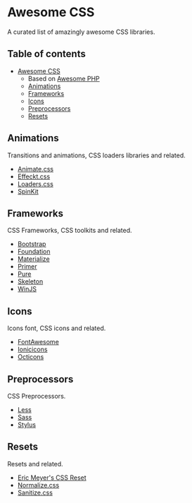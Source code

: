 # Awesome CSS
A curated list of amazingly awesome CSS libraries.

## Table of contents
* [Awesome CSS](#awesome-css)
  - Based on [Awesome PHP](https://github.com/ziadoz/awesome-php)
  - [Animations](#animations)
  - [Frameworks](#frameworks)
  - [Icons](#icons)
  - [Preprocessors](#preprocessors)
  - [Resets](#resets)

## Animations
Transitions and animations, CSS loaders libraries and related.
* [Animate.css](http://daneden.github.io/animate.css/)
* [Effeckt.css](http://h5bp.github.io/Effeckt.css/)
* [Loaders.css](http://connoratherton.com/loaders)
* [SpinKit](http://tobiasahlin.com/spinkit/)

## Frameworks
CSS Frameworks, CSS toolkits and related.
* [Bootstrap](http://getbootstrap.com/)
* [Foundation](http://foundation.zurb.com/)
* [Materialize](http://materializecss.com/)
* [Primer](http://primercss.io/)
* [Pure](http://purecss.io/)
* [Skeleton](http://getskeleton.com/)
* [WinJS](https://github.com/winjs/winjs)

## Icons
Icons font, CSS icons and related.
* [FontAwesome](http://fontawesome.io/)
* [Ionicicons](http://ionicons.com/)
* [Octicons](https://octicons.github.com/)

## Preprocessors
CSS Preprocessors.
* [Less](http://lesscss.org/)
* [Sass](http://sass-lang.com/)
* [Stylus](http://learnboost.github.io/stylus/)

## Resets
Resets and related.
* [Eric Meyer's CSS Reset](http://meyerweb.com/eric/tools/css/reset/index.html)
* [Normalize.css](http://necolas.github.io/normalize.css/)
* [Sanitize.css](http://jonathantneal.github.io/sanitize.css/)
